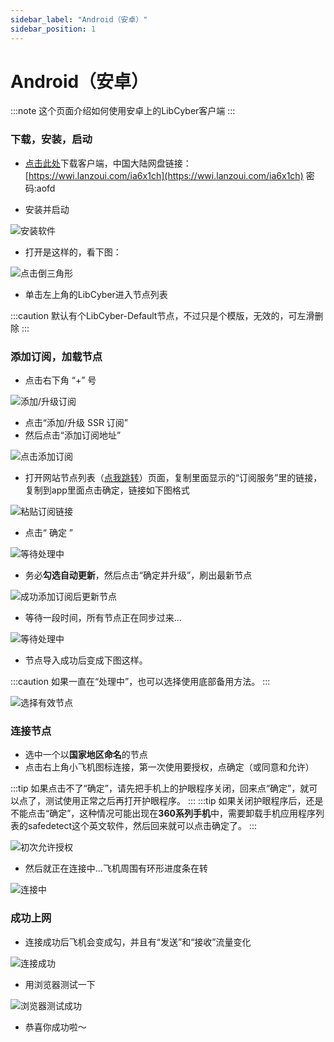 ```yaml
---
sidebar_label: "Android（安卓）"
sidebar_position: 1
---
```

# Android（安卓）

:::note
这个页面介绍如何使用安卓上的LibCyber客户端
:::

### 下载，安装，启动
- [点击此处](https://panel.libcyber.xyz/clients/libcyber-android.apk)下载客户端，中国大陆网盘链接：[https://wwi.lanzoui.com/ia6x1ch](https://wwi.lanzoui.com/ia6x1ch) 密码:aofd

- 安装并启动 

![安装软件][install-apk]

- 打开是这样的，看下图：

![点击倒三角形][click-triangle]

- 单击左上角的LibCyber进入节点列表

:::caution
默认有个LibCyber-Default节点，不过只是个模版，无效的，可左滑删除
:::

### 添加订阅，加载节点
- 点击右下角 “+” 号

![添加/升级订阅][add-sub02]

- 点击“添加/升级 SSR 订阅”
- 然后点击“添加订阅地址”

![点击添加订阅][add-sub03]

- 打开网站节点列表（[点我跳转](https://panel.libcyber.xyz/nodeList)）页面，复制里面显示的“订阅服务”里的链接，复制到app里面点击确定，链接如下图格式

![粘贴订阅链接][paste-sub-link]

- 点击“ 确定 ”

![等待处理中][processing]

- 务必**勾选自动更新**，然后点击“确定并升级”，刷出最新节点

![成功添加订阅后更新节点][update-node]

- 等待一段时间，所有节点正在同步过来...

![等待处理中][processing]

- 节点导入成功后变成下图这样。

:::caution
如果一直在“处理中”，也可以选择使用底部备用方法。
:::

![选择有效节点][select-node]

### 连接节点
- 选中一个以**国家地区命名**的节点
- 点击右上角小飞机图标连接，第一次使用要授权，点确定（或同意和允许）

:::tip
如果点击不了“确定”，请先把手机上的护眼程序关闭，回来点“确定”，就可以点了，测试使用正常之后再打开护眼程序。
:::
:::tip
如果关闭护眼程序后，还是不能点击“确定”，这种情况可能出现在**360系列手机**中，需要卸载手机应用程序列表的safedetect这个英文软件，然后回来就可以点击确定了。
:::

![初次允许授权][allow-permission]

- 然后就正在连接中...飞机周围有环形进度条在转

![连接中][connecting]

### 成功上网
- 连接成功后飞机会变成勾，并且有“发送”和“接收”流量变化

![连接成功][connect-success]

- 用浏览器测试一下

![浏览器测试成功][browser-success]

- 恭喜你成功啦～

[install-apk]: https://cdn.jsdelivr.net/gh/LibCyber/docs-cdn@v1.0.0/assets/shaman-android/shaman-install.jpg "安装软件"
[click-triangle]: https://cdn.jsdelivr.net/gh/LibCyber/docs-cdn@v1.0.0/assets/shaman-android/shaman-enter-node-select-list.jpg "点击倒三角形"
[add-sub02]: https://cdn.jsdelivr.net/gh/LibCyber/docs-cdn@v1.0.0/assets/shaman-android/shaman-add-sub02.jpg "添加/升级订阅"
[add-sub03]: https://cdn.jsdelivr.net/gh/LibCyber/docs-cdn@v1.0.0/assets/shaman-android/shaman-add-sub03.jpg "点击添加订阅"
[paste-sub-link]: https://cdn.jsdelivr.net/gh/LibCyber/docs-cdn@v1.0.0/assets/shaman-android/shaman-add-sub-link.jpg "粘贴订阅链接"
[processing]: https://cdn.jsdelivr.net/gh/LibCyber/docs-cdn@v1.0.0/assets/shaman-android/shaman-processing.jpg "等待处理中"
[update-node]: https://cdn.jsdelivr.net/gh/LibCyber/docs-cdn@v1.0.0/assets/shaman-android/shaman-add-sub-success.jpg "成功添加订阅后更新节点"
[select-node]: https://cdn.jsdelivr.net/gh/LibCyber/docs-cdn@v1.0.0/assets/shaman-android/shaman-processing.jpg "选择有效节点"
[allow-permission]: https://cdn.jsdelivr.net/gh/LibCyber/docs-cdn@v1.0.0/assets/shaman-android/shaman-select-node.jpg "初次允许授权"
[connecting]: https://cdn.jsdelivr.net/gh/LibCyber/docs-cdn@v1.0.0/assets/shaman-android/shaman-first-connect-permission.jpg "连接中"
[connect-success]: https://cdn.jsdelivr.net/gh/LibCyber/docs-cdn@v1.0.0/assets/shaman-android/shaman-connect-success.jpg "连接成功"
[browser-success]: https://cdn.jsdelivr.net/gh/LibCyber/docs-cdn@v1.0.0/assets/shaman-android/success.jpg "浏览器测试成功"